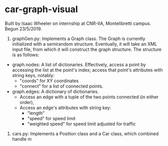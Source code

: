 # car-graph-visual

Built by Isaac Wheeler on internship at CNR-IIA, Montelibretti campus. Begun 23/5/2019.  


1. graphGen.py:
Implements a Graph class. 
The Graph is currently initialized with a semirandom structure. Eventually, it will take an XML input file, from which it
will construct the graph structure.
The structure is as follows:
* graph.nodes: A list of dictionaries. Effectively, access a point by accessing the list at the point's index; access that point's attributes with string keys, notably:
    * "coords" for XY coordinates 
    * "connect" for a list of connected points.
* graph.edges: A dictionary of dictionaries. 
    * Access an edge with a tuple of the two points connected (in either order), 
    * Access an edge's attributes with string key:
        * "length" 
        * "speed" for speed limit
        * "weighted speed" for speed limit adjusted for traffic
        
  
1. cars.py:
Implements a Position class and a Car class, which combined handle m